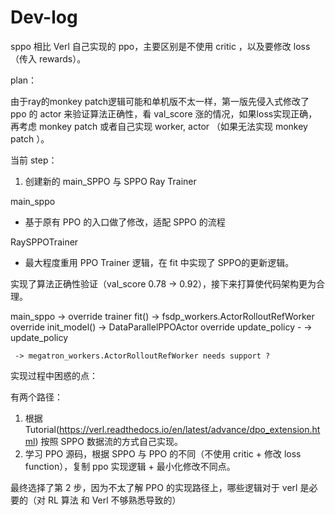 # Dev-log

sppo 相比 Verl 自己实现的 ppo，主要区别是不使用 critic ，以及要修改 loss （传入 rewards）。

plan：

由于ray的monkey patch逻辑可能和单机版不太一样，第一版先侵入式修改了 ppo 的 actor 来验证算法正确性，看 val_score 涨的情况，如果loss实现正确，再考虑 monkey patch 或者自己实现 worker, actor （如果无法实现 monkey patch ）。



当前 step：

1. 创建新的 main_SPPO 与 SPPO Ray Trainer
   
main_sppo
- 基于原有 PPO 的入口做了修改，适配 SPPO 的流程

RaySPPOTrainer
- 最大程度重用 PPO Trainer 逻辑，在 fit 中实现了 SPPO的更新逻辑。

实现了算法正确性验证（val_score 0.78 -> 0.92），接下来打算使代码架构更为合理。


main_sppo -> override trainer fit()
                 -> fsdp_workers.ActorRolloutRefWorker override init_model() 
	 -> DataParallelPPOActor override update_policy -
 	 -> update_policy
                 
	 
	 -> megatron_workers.ActorRolloutRefWorker needs support ?



实现过程中困惑的点：

有两个路径：

1. 根据 Tutorial(https://verl.readthedocs.io/en/latest/advance/dpo_extension.html) 按照 SPPO 数据流的方式自己实现。
2. 学习 PPO 源码，根据 SPPO 与 PPO 的不同（不使用 critic + 修改 loss function），复制 ppo 实现逻辑 + 最小化修改不同点。

最终选择了第 2 步，因为不太了解 PPO  的实现路径上，哪些逻辑对于 verl 是必要的（对 RL 算法 和 Verl 不够熟悉导致的）



